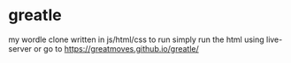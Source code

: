 # greatle
my wordle clone written in js/html/css
to run simply run the html using live-server or go to
https://greatmoves.github.io/greatle/
